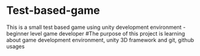 # Test-based-game
This is a small test based game using unity development environment - beginner level game developer
#The purpose of this project is learning about game development environment, unity 3D framework and git, github usages
